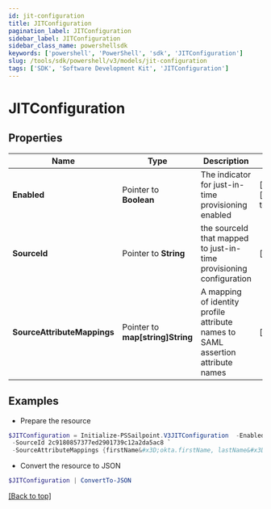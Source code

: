 ```yaml
---
id: jit-configuration
title: JITConfiguration
pagination_label: JITConfiguration
sidebar_label: JITConfiguration
sidebar_class_name: powershellsdk
keywords: ['powershell', 'PowerShell', 'sdk', 'JITConfiguration'] 
slug: /tools/sdk/powershell/v3/models/jit-configuration
tags: ['SDK', 'Software Development Kit', 'JITConfiguration']
---
```



# JITConfiguration

## Properties

Name | Type | Description | Notes
------------ | ------------- | ------------- | -------------
**Enabled** |  Pointer to **Boolean** | The indicator for just-in-time provisioning enabled | [optional] [default to $false]
**SourceId** |  Pointer to **String** | the sourceId that mapped to just-in-time provisioning configuration | [optional] 
**SourceAttributeMappings** |  Pointer to **map[string]String** | A mapping of identity profile attribute names to SAML assertion attribute names | [optional] 

## Examples

- Prepare the resource
```powershell
$JITConfiguration = Initialize-PSSailpoint.V3JITConfiguration  -Enabled false `
 -SourceId 2c9180857377ed2901739c12a2da5ac8 `
 -SourceAttributeMappings {firstName&#x3D;okta.firstName, lastName&#x3D;okta.lastName, email&#x3D;okta.email}
```

- Convert the resource to JSON
```powershell
$JITConfiguration | ConvertTo-JSON
```


[[Back to top]](#) 

